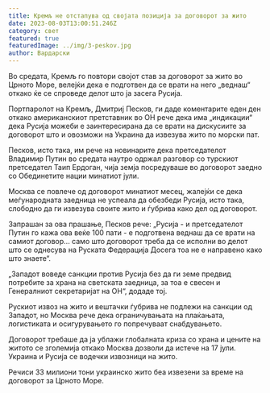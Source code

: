 ```yaml
---
title: Кремљ не отстапува од својата позиција за договорот за жито
date: 2023-08-03T13:00:51.246Z
category: свет
featured: true
featuredImage: ../img/3-peskov.jpg
author: Вардарски
---
```

  Во средата, Кремљ го повтори својот став за договорот за жито во Црното Море, велејќи дека е подготвен да се врати на него „веднаш“ откако ќе се спроведе делот што ја засега Русија.

Портпаролот на Кремљ, Дмитриј Песков, ги даде коментарите еден ден откако американскиот претставник во ОН рече дека има „индикации“ дека Русија можеби е заинтересирана да се врати на дискусиите за договорот што и овозможи на Украина да извезува жито по морски пат.

Песков, исто така, им рече на новинарите дека претседателот Владимир Путин во средата наутро одржал разговор со турскиот претседател Таип Ердоган, чија земја посредуваше во договорот заедно со Обединетите нации минатиот јули.

Москва се повлече од договорот минатиот месец, жалејќи се дека меѓународната заедница не успеала да обезбеди Русија, исто така, слободно да ги извезува своите жито и ѓубрива како дел од договорот.

Запрашан за ова прашање, Песков рече: „Русија - и претседателот Путин го кажа ова веќе 100 пати - е подготвена веднаш да се врати на самиот договор... само што договорот треба да се исполни во делот што се однесува на Руската Федерација Досега тоа не е направено како што знаете“.

„Западот воведе санкции против Русија без да ги земе предвид потребите за храна на светската заедница, за тоа е свесен и Генералниот секретаријат на ОН“, додаде тој.

Рускиот извоз на жито и вештачки ѓубрива не подлежи на санкции од Западот, но Москва рече дека ограничувањата на плаќањата, логистиката и осигурувањето го попречуваат снабдувањето.

Договорот требаше да ја ублажи глобалната криза со храна и цените на житото се зголемија откако Москва дозволи да истече на 17 јули. Украина и Русија се водечки извозници на жито.

Речиси 33 милиони тони украинско жито беа извезени за време на договорот за Црното Море.